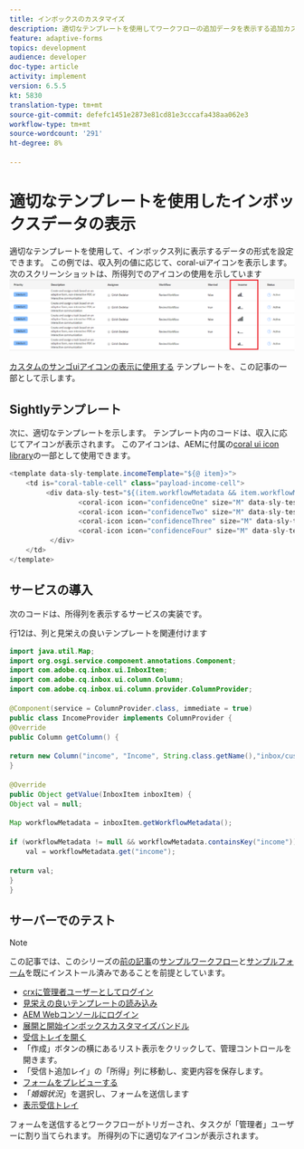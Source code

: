 ```yaml
---
title: インボックスのカスタマイズ
description: 適切なテンプレートを使用してワークフローの追加データを表示する追加カスタム列
feature: adaptive-forms
topics: development
audience: developer
doc-type: article
activity: implement
version: 6.5.5
kt: 5830
translation-type: tm+mt
source-git-commit: defefc1451e2873e81cd81e3cccafa438aa062e3
workflow-type: tm+mt
source-wordcount: '291'
ht-degree: 8%

---
```


# 適切なテンプレートを使用したインボックスデータの表示

適切なテンプレートを使用して、インボックス列に表示するデータの形式を設定できます。 この例では、収入列の値に応じて、coral-uiアイコンを表示します。 次のスクリーンショットは、所得列でのアイコンの使用を示しています
![income-icons](assets/income-column.PNG)

[カスタムのサンゴuiアイコンの表示に使用する](assets/sightly-template.zip) テンプレートを、この記事の一部として示します。

## Sightlyテンプレート

次に、適切なテンプレートを示します。 テンプレート内のコードは、収入に応じてアイコンが表示されます。 このアイコンは、AEMに付属の[coral ui icon library](https://helpx.adobe.com/jp/experience-manager/6-3/sites/developing/using/reference-materials/coral-ui/coralui3/Coral.Icon.html#availableIcons)の一部として使用できます。

```java
<template data-sly-template.incomeTemplate="${@ item}>">
    <td is="coral-table-cell" class="payload-income-cell">
         <div data-sly-test="${(item.workflowMetadata && item.workflowMetadata.income)}" data-sly-set.income ="${item.workflowMetadata.income}">
                 <coral-icon icon="confidenceOne" size="M" data-sly-test="${income >=0 && income <10000}"></coral-icon>
                 <coral-icon icon="confidenceTwo" size="M" data-sly-test="${income >=10000 && income <100000}"></coral-icon>
                 <coral-icon icon="confidenceThree" size="M" data-sly-test="${income >=100000 && income <500000}"></coral-icon>
                 <coral-icon icon="confidenceFour" size="M" data-sly-test="${income >=500000}"></coral-icon>
          </div>
    </td>
</template>
```

## サービスの導入

次のコードは、所得列を表示するサービスの実装です。

行12は、列と見栄えの良いテンプレートを関連付けます

```java
import java.util.Map;
import org.osgi.service.component.annotations.Component;
import com.adobe.cq.inbox.ui.InboxItem;
import com.adobe.cq.inbox.ui.column.Column;
import com.adobe.cq.inbox.ui.column.provider.ColumnProvider;

@Component(service = ColumnProvider.class, immediate = true)
public class IncomeProvider implements ColumnProvider {
@Override
public Column getColumn() {

return new Column("income", "Income", String.class.getName(),"inbox/customization/column-templates.html", "incomeTemplate");
}

@Override
public Object getValue(InboxItem inboxItem) {
Object val = null;

Map workflowMetadata = inboxItem.getWorkflowMetadata();

if (workflowMetadata != null && workflowMetadata.containsKey("income"))
    val = workflowMetadata.get("income");

return val;
}
}
```

## サーバーでのテスト

>[!NOTE]
>
>この記事では、このシリーズの[前の記事](https://docs.adobe.com/content/help/en/experience-manager-learn/forms/inbox-customization/add-married-column.md)の[サンプルワークフロー](assets/review-workflow.zip)と[サンプルフォーム](assets/snap-form.zip)を既にインストール済みであることを前提としています。

* [crxに管理者ユーザーとしてログイン](http://localhost:4502/crx/de/index.jsp)
* [見栄えの良いテンプレートの読み込み](assets/sightly-template.zip)
* [AEM Webコンソールにログイン](http://localhost:4502/system/console/bundles)
* [展開と開始インボックスカスタマイズバンドル](assets/income-column-customization.jar)
* [受信トレイを開く](http://localhost:4502/aem/inbox)
* 「作成」ボタンの横にあるリスト表示をクリックして、管理コントロールを開きます。
* 「受信ト追加レイ」の「所得」列に移動し、変更内容を保存します。
* [フォームをプレビューする](http://localhost:4502/content/dam/formsanddocuments/snapform/jcr:content?wcmmode=disabled)
* 「_婚姻状況_」を選択し、フォームを送信します
* [表示受信トレイ](http://localhost:4502/aem/inbox)

フォームを送信するとワークフローがトリガーされ、タスクが「管理者」ユーザーに割り当てられます。 所得列の下に適切なアイコンが表示されます。
